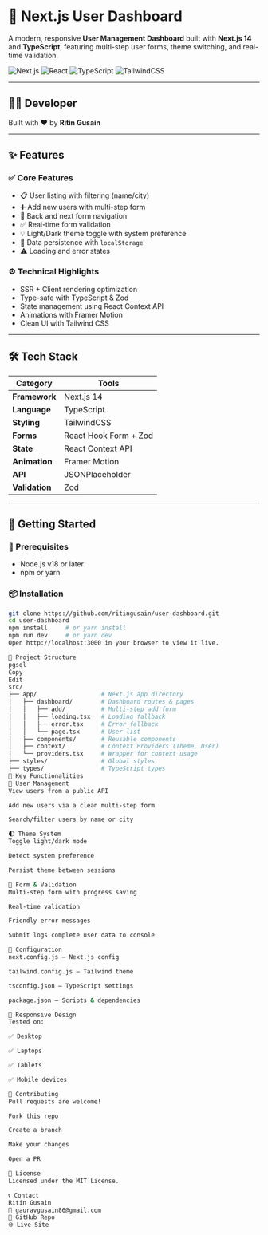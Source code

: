 # 🚀 Next.js User Dashboard

A modern, responsive **User Management Dashboard** built with **Next.js 14** and **TypeScript**, featuring multi-step user forms, theme switching, and real-time validation.

![Next.js](https://img.shields.io/badge/Next.js-14-black)
![React](https://img.shields.io/badge/React-18-blue)
![TypeScript](https://img.shields.io/badge/TypeScript-5-blue)
![TailwindCSS](https://img.shields.io/badge/TailwindCSS-3-06B6D4)

---

## 👨‍💻 Developer

Built with ❤️ by **Ritin Gusain**

---

## ✨ Features

### ✅ Core Features
- 📋 User listing with filtering (name/city)
- ➕ Add new users with multi-step form
- 🔁 Back and next form navigation
- ✅ Real-time form validation
- 💡 Light/Dark theme toggle with system preference
- 💾 Data persistence with `localStorage`
- ⚠️ Loading and error states

### ⚙️ Technical Highlights
- SSR + Client rendering optimization
- Type-safe with TypeScript & Zod
- State management using React Context API
- Animations with Framer Motion
- Clean UI with Tailwind CSS

---

## 🛠️ Tech Stack

| Category | Tools |
|----------|-------|
| **Framework** | Next.js 14 |
| **Language** | TypeScript |
| **Styling** | TailwindCSS |
| **Forms** | React Hook Form + Zod |
| **State** | React Context API |
| **Animation** | Framer Motion |
| **API** | JSONPlaceholder |
| **Validation** | Zod |

---

## 🚀 Getting Started

### 🔧 Prerequisites
- Node.js v18 or later
- npm or yarn

### 📦 Installation

```bash
git clone https://github.com/ritingusain/user-dashboard.git
cd user-dashboard
npm install     # or yarn install
npm run dev     # or yarn dev
Open http://localhost:3000 in your browser to view it live.

📁 Project Structure
pgsql
Copy
Edit
src/
├── app/                  # Next.js app directory
│   ├── dashboard/        # Dashboard routes & pages
│   │   ├── add/          # Multi-step add form
│   │   ├── loading.tsx   # Loading fallback
│   │   ├── error.tsx     # Error fallback
│   │   └── page.tsx      # User list
│   ├── components/       # Reusable components
│   ├── context/          # Context Providers (Theme, User)
│   └── providers.tsx     # Wrapper for context usage
├── styles/               # Global styles
├── types/                # TypeScript types
🎯 Key Functionalities
👥 User Management
View users from a public API

Add new users via a clean multi-step form

Search/filter users by name or city

🌓 Theme System
Toggle light/dark mode

Detect system preference

Persist theme between sessions

🧾 Form & Validation
Multi-step form with progress saving

Real-time validation

Friendly error messages

Submit logs complete user data to console

🔧 Configuration
next.config.js – Next.js config

tailwind.config.js – Tailwind theme

tsconfig.json – TypeScript settings

package.json – Scripts & dependencies

📱 Responsive Design
Tested on:

✅ Desktop

✅ Laptops

✅ Tablets

✅ Mobile devices

🤝 Contributing
Pull requests are welcome!

Fork this repo

Create a branch

Make your changes

Open a PR

📝 License
Licensed under the MIT License.

📞 Contact
Ritin Gusain
📧 gauravgusain86@gmail.com
🔗 GitHub Repo
🌐 Live Site
